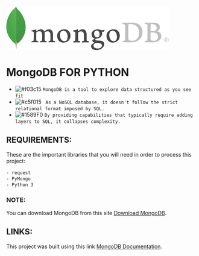 ![](download.png)
# MongoDB FOR PYTHON
- ![#f03c15](https://placehold.it/15/f03c15/000000?text=+) `MongoDB is a tool to explore data structured as you see fit`
- ![#c5f015](https://placehold.it/15/c5f015/000000?text=+) ` As a NoSQL database, it doesn't follow the strict relational format imposed by SQL.`
- ![#1589F0](https://placehold.it/15/1589F0/000000?text=+) `By providing capabilities that typically require adding layers to SQL, it collapses complexity.`

## REQUIREMENTS:

These are the important libraries that you will need in order to process this project:

```
- request
- PyMongo
- Python 3
```
    
### NOTE:

You can download MongoDB from this site [Download MongoDB](https://www.mongodb.com/download-center).

## LINKS:

This project was built using this link [MongoDB Documentation](http://api.mongodb.com/python/current/tutorial.html).